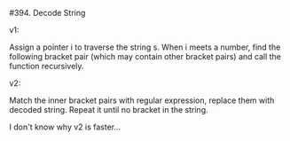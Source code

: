 #394. Decode String

v1:

Assign a pointer i to traverse the string s. When i meets a number, find the following bracket pair (which may contain other bracket pairs) and call the function recursively.

v2:

Match the inner bracket pairs with regular expression, replace them with decoded string. Repeat it until no bracket in the string.

I don't know why v2 is faster...
